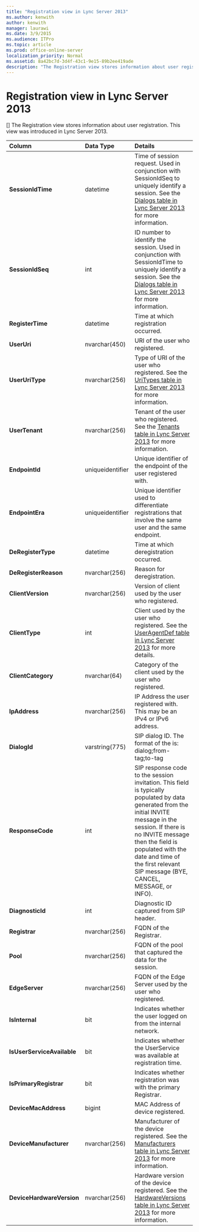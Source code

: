 ```yaml
---
title: "Registration view in Lync Server 2013"
ms.author: kenwith
author: kenwith
manager: laurawi
ms.date: 3/9/2015
ms.audience: ITPro
ms.topic: article
ms.prod: office-online-server
localization_priority: Normal
ms.assetid: 8a42bc7d-3d4f-43c1-9e15-89b2ee419ade
description: "The Registration view stores information about user registration. This view was introduced in Lync Server 2013."
---
```


# Registration view in Lync Server 2013
[]
The Registration view stores information about user registration. This view was introduced in Lync Server 2013.
  
|**Column**|**Data Type**|**Details**|
|:-----|:-----|:-----|
|**SessionIdTime** <br/> |datetime  <br/> |Time of session request. Used in conjunction with SessionIdSeq to uniquely identify a session. See the [Dialogs table in Lync Server 2013](dialogs-table.md) for more information.  <br/> |
|**SessionIdSeq** <br/> |int  <br/> |ID number to identify the session. Used in conjunction with SessionIdTime to uniquely identify a session. See the [Dialogs table in Lync Server 2013](dialogs-table.md) for more information.  <br/> |
|**RegisterTime** <br/> |datetime  <br/> |Time at which registration occurred.  <br/> |
|**UserUri** <br/> |nvarchar(450)  <br/> |URI of the user who registered.  <br/> |
|**UserUriType** <br/> |nvarchar(256)  <br/> |Type of URI of the user who registered. See the [UriTypes table in Lync Server 2013](uritypes-table.md) for more information.  <br/> |
|**UserTenant** <br/> |nvarchar(256)  <br/> |Tenant of the user who registered. See the [Tenants table in Lync Server 2013](tenants-table.md) for more information.  <br/> |
|**EndpointId** <br/> |uniqueidentifier  <br/> |Unique identifier of the endpoint of the user registered with.  <br/> |
|**EndpointEra** <br/> |uniqueidentifier  <br/> |Unique identifier used to differentiate registrations that involve the same user and the same endpoint.  <br/> |
|**DeRegisterType** <br/> |datetime  <br/> |Time at which deregistration occurred.  <br/> |
|**DeRegisterReason** <br/> |nvarchar(256)  <br/> |Reason for deregistration.  <br/> |
|**ClientVersion** <br/> |nvarchar(256)  <br/> |Version of client used by the user who registered.  <br/> |
|**ClientType** <br/> |int  <br/> |Client used by the user who registered. See the [UserAgentDef table in Lync Server 2013](useragentdef-table.md) for more details.  <br/> |
|**ClientCategory** <br/> |nvarchar(64)  <br/> |Category of the client used by the user who registered.  <br/> |
|**IpAddress** <br/> |nvarchar(256)  <br/> |IP Address the user registered with. This may be an IPv4 or IPv6 address.  <br/> |
|**DialogId** <br/> |varstring(775)  <br/> |SIP dialog ID. The format of the is:  <br/> dialog;from-tag;to-tag  <br/> |
|**ResponseCode** <br/> |int  <br/> |SIP response code to the session invitation. This field is typically populated by data generated from the initial INVITE message in the session. If there is no INVITE message then the field is populated with the date and time of the first relevant SIP message (BYE, CANCEL, MESSAGE, or INFO).  <br/> |
|**DiagnosticId** <br/> |int  <br/> |Diagnostic ID captured from SIP header.  <br/> |
|**Registrar** <br/> |nvarchar(256)  <br/> |FQDN of the Registrar.  <br/> |
|**Pool** <br/> |nvarchar(256)  <br/> |FQDN of the pool that captured the data for the session.  <br/> |
|**EdgeServer** <br/> |nvarchar(256)  <br/> |FQDN of the Edge Server used by the user who registered.  <br/> |
|**IsInternal** <br/> |bit  <br/> |Indicates whether the user logged on from the internal network.  <br/> |
|**IsUserServiceAvailable** <br/> |bit  <br/> |Indicates whether the UserService was available at registration time.  <br/> |
|**IsPrimaryRegistrar** <br/> |bit  <br/> |Indicates whether registration was with the primary Registrar.  <br/> |
|**DeviceMacAddress** <br/> |bigint  <br/> |MAC Address of device registered.  <br/> |
|**DeviceManufacturer** <br/> |nvarchar(256)  <br/> |Manufacturer of the device registered. See the [Manufacturers table in Lync Server 2013](manufacturers-table.md) for more information.  <br/> |
|**DeviceHardwareVersion** <br/> |nvarchar(256)  <br/> |Hardware version of the device registered. See the [HardwareVersions table in Lync Server 2013](hardwareversions-table.md) for more information.  <br/> |
   

